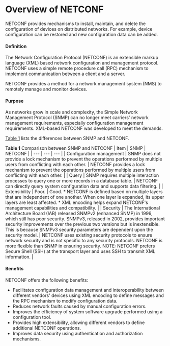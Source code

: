 Overview of NETCONF
===================

NETCONF provides mechanisms to install, maintain, and delete the configuration of devices on distributed networks. For example, device configuration can be restored and new configuration data can be added.

#### Definition

The Network Configuration Protocol (NETCONF) is an extensible markup language (XML) based network configuration and management protocol. NETCONF uses a simple remote procedure call (RPC) mechanism to implement communication between a client and a server.

NETCONF provides a method for a network management system (NMS) to remotely manage and monitor devices.


#### Purpose

As networks grow in scale and complexity, the Simple Network Management Protocol (SNMP) can no longer meet carriers' network management requirements, especially configuration management requirements. XML-based NETCONF was developed to meet the demands.

[Table 1](#EN-US_CONCEPT_0139427563__en-us_concept_0139427193_tab_1) lists the differences between SNMP and NETCONF.

**Table 1** Comparison between SNMP and NETCONF
| Item | SNMP | NETCONF |
| --- | --- | --- |
| Configuration management | SNMP does not provide a lock mechanism to prevent the operations performed by multiple users from conflicting with each other. | NETCONF provides a lock mechanism to prevent the operations performed by multiple users from conflicting with each other. |
| Query | SNMP requires multiple interaction processes to query one or more records in a database table. | NETCONF can directly query system configuration data and supports data filtering. |
| Extensibility | Poor. | Good.  * NETCONF is defined based on multiple layers that are independent of one another. When one layer is expanded, its upper layers are least affected. * XML encoding helps expand NETCONF's management capabilities and compatibility. |
| Security | The International Architecture Board (IAB) released SNMPv2 (enhanced SNMP) in 1996, which still has poor security. SNMPv3, released in 2002, provides important security improvements over the previous two versions but is inextensible. This is because SNMPv3 security parameters are dependent upon the security model. | NETCONF uses existing security protocols to ensure network security and is not specific to any security protocols. NETCONF is more flexible than SNMP in ensuring security. NOTE:  NETCONF prefers Secure Shell (SSH) at the transport layer and uses SSH to transmit XML information. |



#### Benefits

NETCONF offers the following benefits:

* Facilitates configuration data management and interoperability between different vendors' devices using XML encoding to define messages and the RPC mechanism to modify configuration data.
* Reduces network faults caused by manual configuration errors.
* Improves the efficiency of system software upgrade performed using a configuration tool.
* Provides high extensibility, allowing different vendors to define additional NETCONF operations.
* Improves data security using authentication and authorization mechanisms.